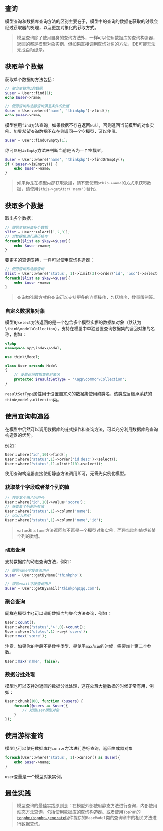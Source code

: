 ## 查询

模型查询和数据库查询方法的区别主要在于，模型中的查询的数据在获取的时候会经过获取器的处理，以及更加对象化的获取方式。

> 模型查询除了使用自身的查询方法外，一样可以使用数据库的查询构造器，返回的都是模型对象实例。但如果直接调用查询对象的方法，IDE可能无法完成自动提示。

## 获取单个数据

获取单个数据的方法包括：

```php
// 取出主键为1的数据
$user = User::find(1);
echo $user->name;

// 使用查询构造器查询满足条件的数据
$user = User::where('name', 'thinkphp')->find();
echo $user->name;
```

模型使用`find`方法查询，如果数据不存在返回`Null`，否则返回当前模型的对象实例。如果希望查询数据不存在则返回一个空模型，可以使用。

```php
$user = User::findOrEmpty(1);
```

你可以用`isEmpty`方法来判断当前是否为一个空模型。

```php
$user = User::where('name', 'thinkphp')->findOrEmpty();
if (!$user->isEmpty()) {
    echo $user->name;
}
```

> 如果你是在模型内部获取数据，请不要使用`$this->name`的方式来获取数据，请使用`$this->getAttr('name')`替代。

## 获取多个数据

取出多个数据：

```php
// 根据主键获取多个数据
$list = User::select([1,2,3]);
// 对数据集进行遍历操作
foreach($list as $key=>$user){
    echo $user->name;
}
```

要更多的查询支持，一样可以使用查询构造器：

```php
// 使用查询构造器查询
$list = User::where('status', 1)->limit(3)->order('id', 'asc')->select();
foreach($list as $key=>$user){
    echo $user->name;
}
```

> 查询构造器方式的查询可以支持更多的连贯操作，包括排序、数量限制等。

### 自定义数据集对象

模型的`select`方法返回的是一个包含多个模型实例的数据集对象（默认为`\think\model\Collection`），支持在模型中单独设置查询数据集的返回对象的名称，例如：

```php
<?php
namespace app\index\model;

use think\Model;

class User extends Model
{
	// 设置返回数据集的对象名
	protected $resultSetType = '\app\common\Collection';
}
```

`resultSetType`属性用于设置自定义的数据集使用的类名，该类应当继承系统的`think\model\Collection`类。

## 使用查询构造器

在模型中仍然可以调用数据库的链式操作和查询方法，可以充分利用数据库的查询构造器的优势。

例如：

```php
User::where('id',10)->find();
User::where('status',1)->order('id desc')->select();
User::where('status',1)->limit(10)->select();
```

使用查询构造器直接使用静态方法调用即可，无需先实例化模型。

### 获取某个字段或者某个列的值

```php
// 获取某个用户的积分
User::where('id',10)->value('score');
// 获取某个列的所有值
User::where('status',1)->column('name');
// 以id为索引
User::where('status',1)->column('name','id');
```

> `value`和`column`方法返回的不再是一个模型对象实例，而是纯粹的值或者某个列的数组。

### 动态查询

支持数据库的动态查询方法，例如：

```php
// 根据name字段查询用户
$user = User::getByName('thinkphp');

// 根据email字段查询用户
$user = User::getByEmail('thinkphp@qq.com');
```

### 聚合查询

同样在模型中也可以调用数据库的聚合方法查询，例如：

```php
User::count();
User::where('status','>',0)->count();
User::where('status',1)->avg('score');
User::max('score');
```

注意，如果你的字段不是数字类型，是使用`max`/`min`的时候，需要加上第二个参数。

```php
User::max('name', false);
```

### 数据分批处理

模型也可以支持对返回的数据分批处理，这在处理大量数据的时候非常有用，例如：

```php
User::chunk(100, function ($users) {
    foreach($users as $user){
        // 处理user模型对象
    }
});
```

## 使用游标查询

模型也可以使用数据库的`cursor`方法进行游标查询，返回生成器对象

```php
foreach(User::where('status', 1)->cursor() as $user){
	echo $user->name;
}
```

`user`变量是一个模型对象实例。

## 最佳实践

> 模型查询的最佳实践原则是：在模型外部使用静态方法进行查询，内部使用动态方法查询，包括使用数据库的查询构造器。或者使用`TopPHP`的[`topphp/topphp-generate`](/composer/topphp-generate.md)组件提供的`BaseModel`类的查询章节的相关方法进行数据查询。




